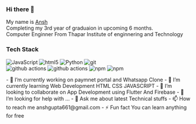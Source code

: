 ### Hi there 👋
My name is [Ansh](https://sites.google.com/view/anshgupta)<br> 
Completing my 3rd year of graduaion in upcoming 6 months.<br>
Computer Enginner From Thapar Institute of enginnering and Technology


### Tech Stack
<p style="margin-right:10px;width:70%">
  <img alt="JavaScript" src="https://img.shields.io/badge/-JavaScript-46a2f1?logo=javascript&logoColor=white" />
  <img alt="html5" src="https://img.shields.io/badge/-HTML5-E34F26?logo=html5&logoColor=white" />
  <img alt="Python" src="https://img.shields.io/badge/-python-306998?logo=python&logoColor=white" />
  <img alt="git" src="https://img.shields.io/badge/-Git-F05032?logo=git&logoColor=white" />
  <img alt="github actions" src="https://img.shields.io/badge/-Github-gray?logo=github&logoColor=white" />
  <img alt="github actions" src="https://img.shields.io/badge/-Github_Actions-2088FF?logo=github-actions&logoColor=white" />
  <img alt="npm" src="https://img.shields.io/badge/-NPM-CB3837?logo=npm&logoColor=white" />
  <img alt="npm" src="https://img.shields.io/badge/-pip-CB3837?logo=python&logoColor=white" />
 
</p>
- 🔭 I’m currently working on paymnet portal and Whatsapp Clone
- 🌱 I’m currently learning Web Development HTML CSS JAVASCRIPT
- 👯 I’m looking to collaborate on App Development using Flutter And Firebase
- 🤔 I’m looking for help with ...
- 💬 Ask me about latest Technical stuffs
- 📫 How to reach me anshgupta661@gmail.com
- ⚡ Fun fact You can learn anything for free
